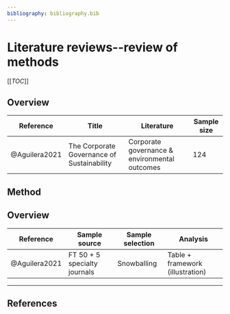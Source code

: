 ```yaml
---
bibliography: bibliography.bib
---
```


# Literature reviews--review of methods

[[_TOC_]]

## Overview

Reference       | Title                                         | Literature                                        | Sample size
---             | ---                                           | ---                                               | ---
@Aguilera2021   | The Corporate Governance of Sustainability    | Corporate governance & environmental outcomes     | 124


## Method



## Overview

Reference       | Sample source                 | Sample selection          | Analysis
---             | ---                           | ---                       | ---
@Aguilera2021   | FT 50 + 5 specialty journals  | Snowballing               | Table + framework (illustration)

---

## References